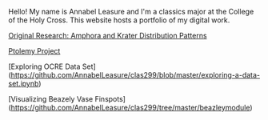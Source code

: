 Hello! My name is Annabel Leasure and I'm a classics major at the College of the Holy Cross. This website hosts a portfolio of my digital work.  

[Original Research: Amphora and Krater Distribution Patterns](https://github.com/AnnabelLeasure/clas299/tree/master/FinalProject)

[Ptolemy Project](https://github.com/AnnabelLeasure/clas299/tree/master/Ptolemy)

[Exploring OCRE Data Set] (https://github.com/AnnabelLeasure/clas299/blob/master/exploring-a-data-set.ipynb)

[Visualizing Beazely Vase Finspots] (https://github.com/AnnabelLeasure/clas299/tree/master/beazleymodule)
